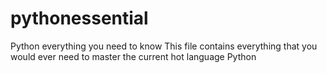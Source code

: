 # pythonessential
Python everything you need to know
This file contains everything that you would ever need to master the current hot language Python
